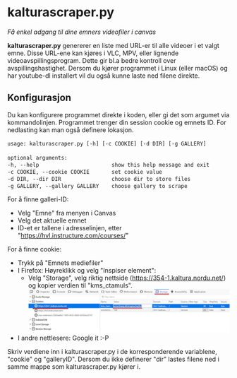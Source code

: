 # kalturascraper.py

*Få enkel adgang til dine emners videofiler i canvas*

**kalturascraper.py** genererer en liste med URL-er til alle videoer i et valgt emne. Disse URL-ene kan kjøres i VLC, MPV, eller lignende videoavspillingsprogram. Dette gir bl.a bedre kontroll over avspillingshastighet. Dersom du kjører programmet i Linux (eller macOS) og har youtube-dl installert vil du også kunne laste ned filene direkte. 

## Konfigurasjon
Du kan konfigurere programmet direkte i koden, eller gi det som argumet via kommandolinjen. Programmet trenger din session cookie og emnets ID. For nedlasting kan man også definere lokasjon.

    usage: kalturascraper.py [-h] [-c COOKIE] [-d DIR] [-g GALLERY]
  
    optional arguments:
    -h, --help                       show this help message and exit
    -c COOKIE, --cookie COOKIE       set cookie value
    -d DIR, --dir DIR                choose dir to store files
    -g GALLERY, --gallery GALLERY    choose gallery to scrape  

For å finne galleri-ID:
- Velg "Emne" fra menyen i Canvas
- Velg det aktuelle emnet
- ID-et er tallene i adresselinjen, etter "https://hvl.instructure.com/courses/" 

For å finne cookie: 
- Trykk på "Emnets mediefiler"
- I Firefox: Høyreklikk og velg "Inspiser element":
  - Velg "Storage", velg riktig nettside (https://354-1.kaltura.nordu.net/) og kopier verdien til "kms_ctamuls". 
<img src="cookies.jpg" width="600"></img>
- I andre nettlesere: Google it :-P 

Skriv verdiene inn i kalturascraper.py i de korresponderende variablene, "cookie" og "galleryID". Dersom du ikke definerer "dir" lastes filene ned i samme mappe som kalturascraper.py kjører i. 
